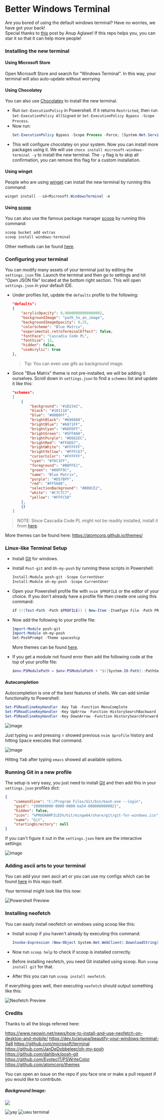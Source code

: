 # Better Windows Terminal

Are you bored of using the default windows terminal? Have no worries, we have got your back!\
Special thanks to [this](https://dev.to/anupa/beautify-your-windows-terminal-1la8) post by Anup Aglawe! If this repo helps you, you can star it so that it can help more people!

### Installing the new terminal

#### Using Microsoft Store

Open Microsoft Store and search for "Windows Terminal". In this way, your terminal will also auto-update without worrying

#### Using Chocolatey

You can also use [Chocolatey](https://docs.chocolatey.org/en-us/choco/setup) to install the new terminal.

* Run `Get-ExecutionPolicy` in Powershell. If it returns `Restricted`, then run `Set-ExecutionPolicy AllSigned` or `Set-ExecutionPolicy Bypass -Scope Process`.
* Now run: 
    ```powershell
    Set-ExecutionPolicy Bypass -Scope Process -Force; [System.Net.ServicePointManager]::SecurityProtocol = [System.Net.ServicePointManager] ::SecurityProtocol -bor 3072; iex ((New-Object System.Net.WebClient).DownloadString('https://chocolatey.org/install.ps1'))
    ```
* This will configure chocolatey on your system. Now you can install more packages using it. We will use `choco install microsoft-windows-terminal -y` to install the new terminal. The `-y` flag is to skip all confirmation, you can remove this flag for a custom installation.

#### Using winget

People who are using [winget](https://github.com/microsoft/winget-cli) can install the new terminal by running this command:
```powershell
winget install --id=Microsoft.WindowsTerminal -e
```

#### Using [scoop](https://github.com/LeonardSSH/coc-discord-rpc/wiki/install)

You can also use the famous package manager [scoop](https://scoop.sh/) by running this command:
```powershell
scoop bucket add extras
scoop install windows-terminal
```

Other methods can be found [here](https://github.com/microsoft/terminal#installing-and-running-windows-terminal).

### Configuring your terminal

You can modify many assets of your terminal just by editing the `settings.json` file. Launch the terminal and then go to settings and hit "Open JSON file" located at the bottom right section. This will open `settings.json` in your default IDE.

* Under profiles list, update the `defaults` profile to the following:

    ```json
    "defaults": 
    {
        "acrylicOpacity": 0.90000000000000002,    
        "backgroundImage": "path_to_an_image",     
        "backgroundImageOpacity": 0.25,            
        "colorScheme": "Blue Matrix",  
        "experimental.retroTerminalEffect": false, 
        "fontFace": "Cascadia Code PL",           
        "fontSize": 11,                       
        "hidden": false,                  
        "useAcrylic": true     
    },
    ```
    
    > Tip: You can even use gifs as background image.

* Since "Blue Matrix" theme is not pre-installed, we will be adding it ourselves. Scroll down in `settings.json` to find a `schemes` list and   update it like this:

    ```json
    "schemes": 
    [
        {
            "background": "#1D2342",
            "black": "#101116",
            "blue": "#00B0FF",
            "brightBlack": "#686868",
            "brightBlue": "#6871FF",
            "brightCyan": "#60FDFF",
            "brightGreen": "#5FFA68",
            "brightPurple": "#D682EC",
            "brightRed": "#FF6E67",
            "brightWhite": "#FFFFFF",
            "brightYellow": "#FFFC67",
            "cursorColor": "#FFFFFF",
            "cyan": "#76C1FF",
            "foreground": "#B8FFE1",
            "green": "#00FF9C",
            "name": "Blue Matrix",
            "purple": "#D57BFF",
            "red": "#FF5680",
            "selectionBackground": "#B0DCE2",
            "white": "#C7C7C7",
            "yellow": "#FFFC58"
        },
        {}
    ]
    ```

> NOTE: Since Cascadia Code PL might not be readily installed, install it from [here](https://github.com/microsoft/cascadia-code/releases).

More themes can be found here: https://atomcorp.github.io/themes/

### Linux-like Terminal Setup

* Install [Git](https://git-scm.com/downloads) for windows.

* Install `Post-git` and `Oh-my-posh` by running these scripts in Powershell:
    ```powershell
    Install-Module posh-git -Scope CurrentUser
    Install-Module oh-my-posh -Scope CurrentUser
    ```

* Open your Powershell profile file with `nvim $PROFILE` or the editor of your choice. If you don't already have a profile file then create one using this command:

    ```powershell
    if (!(Test-Path -Path $PROFILE)) { New-Item -ItemType File -Path PROFILE -Force }
    ```

* Now add the following to your profile file:
    ```powershell
    Import-Module posh-git
    Import-Module oh-my-posh
    Set-PoshPrompt -Theme spaceship
    ```

    More themes can be found [here](https://github.com/JanDeDobbeleer/oh-my-posh#themes).

* If you get a module not found error then add the following code at the top of your profile file:
    ```powershell
    $env:PSModulePath = $env:PSModulePath + "$([System.IO.Path]::PathSeparator)C:\Users\xxxx\Documents\WindowsPowerShell\Modules"
    ```

#### Autocompletion

Autocompletion is one of the best features of shells. We can add similar functionality to Powershell:

```powershell
Set-PSReadlineKeyHandler -Key Tab -Function MenuComplete
Set-PSReadlineKeyHandler -Key UpArrow -Function HistorySearchBackward
Set-PSReadlineKeyHandler -Key DownArrow -Function HistorySearchForward
```

![image](https://user-images.githubusercontent.com/65854695/126736657-29ed91dc-0c9b-495a-80d5-0b8ed490b62d.png)

Just typing `nv` and pressing <kbd>↑</kbd> showed  previous `nvim $profile` history and hitting <kbd>Space</kbd> executes that command.

![image](https://user-images.githubusercontent.com/65854695/126737230-7c522c2a-9d3e-44f4-8f36-e91be558b63a.png)
 
 Hitting <kbd>Tab</kbd> after typing `emacs` showed all available options.

### Running Git in a new profile

The setup is very easy, you just need to install [Git](https://git-scm.com/downloads) and then add this in your `settings.json` profiles dict:

```json
{
    "commandline": "C:/Program Files/Git/bin/bash.exe --login",
    "guid": "{00000000-0000-0000-ba54-000000000002}",
    "hidden": false,
    "icon": "%PROGRAMFILES%/Git/mingw64/share/git/git-for-windows.ico",
    "name": "Git",
    "startingDirectory": null
}
```

If you can't figure it out in the `settings.json` here are the interactive settings:

![image](https://user-images.githubusercontent.com/65854695/126441159-6276f99e-c0ae-499a-b50e-179c5ec3dea4.png)

### Adding ascii arts to your terminal

You can add your own ascii art or you can use my configs which can be found [here](Microsoft.PowerShell_profile.ps1) in this repo itself.

Your terminal might look like this now:

![Powershell Preview](https://i.imgur.com/R1tTMXo.png)

### Installing neofetch

You can easily install neofetch on windows using scoop like this:

* Install scoop if you haven't already by executing this command:
    ```powershell
    Invoke-Expression (New-Object System.Net.WebClient).DownloadString('https://get.scoop.sh')
    ```

* Now run `scoop help` to check if scoop is installed correctly.
* Before installing neofetch, you need Git installed using scoop. Run `scoop install git` for that.
* After this you can run `scoop install neofetch`.

If everything goes well, then executing `neofetch` should output something like this:

![Neofetch Preview](https://i.imgur.com/7exWfFO.png)

### Credits

Thanks to all the blogs referred here:

https://www.neowin.net/news/how-to-install-and-use-neofetch-on-desktop-and-mobile/
https://dev.to/anupa/beautify-your-windows-terminal-1la8
https://github.com/microsoft/terminal
https://github.com/JanDeDobbeleer/oh-my-posh
https://github.com/dahlbyk/posh-git
https://github.com/EvotecIT/PSWriteColor
https://github.com/atomcorp/themes

You can open an issue on the repo if you face one or make a pull request if you would like to contribute.

##### Background Image:

<img src = "background.jpg">


![yay](https://cdn.discordapp.com/emojis/798795579819294740.gif?v=1)
![uwu terminal](https://i.imgur.com/yqiAJn0.png)
